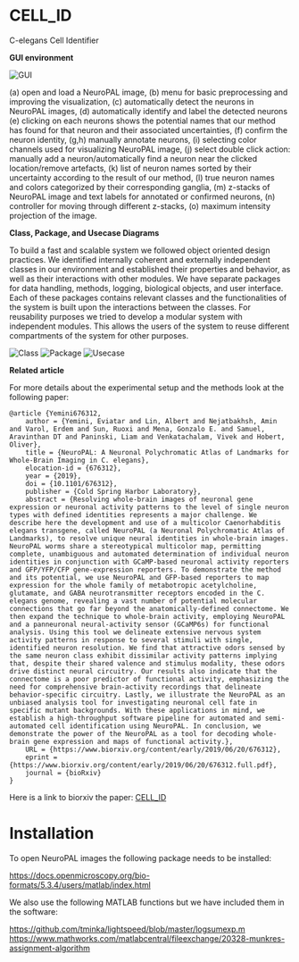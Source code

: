 # CELL_ID
C-elegans Cell Identifier

**GUI environment** 


![GUI](https://dl.dropboxusercontent.com/s/d3lysgcr3dk8g5d/GUI-labeled.png)

(a) open and load a NeuroPAL image, (b) menu for basic preprocessing and improving the visualization, (c) automatically detect the neurons in NeuroPAL images, (d) automatically identify and label the detected neurons (e) clicking on each neurons shows the potential names that our method has found for that neuron and their associated uncertainties, (f) confirm the neuron identity, (g,h) manually annotate neurons, (i) selecting color channels used for visualizing NeuroPAL image, (j) select double click action: manually add a neuron/automatically find a neuron near the clicked location/remove artefacts, (k) list of neuron names sorted by their uncertainty according to the result of our method, (l) true neuron names and colors categorized by their corresponding ganglia, (m) z-stacks of NeuroPAL image and text labels for annotated or confirmed neurons, (n) controller for moving through different z-stacks, (o) maximum intensity projection of the image.

**Class, Package, and Usecase Diagrams**


To build a fast and scalable system we followed object oriented design practices. We identified internally coherent and externally independent classes in our environment and established their properties and behavior, as well as their interactions with other modules. We have separate packages for data handling, methods, logging, biological objects, and user interface. Each of these packages contains relevant classes and the functionalities of the system is built upon the interactions between the classes. For reusability purposes we tried to develop a modular system with independent modules. This allows the users of the system to reuse different compartments of the system for other purposes.

![Class](https://dl.dropboxusercontent.com/s/43l6x3vw55c8s5j/Class.png)
![Package](https://dl.dropboxusercontent.com/s/f26jeky6mzdlz3c/Package.png)
![Usecase](https://dl.dropboxusercontent.com/s/clgk3w8ju7d1i8n/Usecase.png)

**Related article** 

For more details about the experimental setup and the methods look at the following paper:

```
@article {Yemini676312,
	author = {Yemini, Eviatar and Lin, Albert and Nejatbakhsh, Amin and Varol, Erdem and Sun, Ruoxi and Mena, Gonzalo E. and Samuel, Aravinthan DT and Paninski, Liam and Venkatachalam, Vivek and Hobert, Oliver},
	title = {NeuroPAL: A Neuronal Polychromatic Atlas of Landmarks for Whole-Brain Imaging in C. elegans},
	elocation-id = {676312},
	year = {2019},
	doi = {10.1101/676312},
	publisher = {Cold Spring Harbor Laboratory},
	abstract = {Resolving whole-brain images of neuronal gene expression or neuronal activity patterns to the level of single neuron types with defined identities represents a major challenge. We describe here the development and use of a multicolor Caenorhabditis elegans transgene, called NeuroPAL (a Neuronal Polychromatic Atlas of Landmarks), to resolve unique neural identities in whole-brain images. NeuroPAL worms share a stereotypical multicolor map, permitting complete, unambiguous and automated determination of individual neuron identities in conjunction with GCaMP-based neuronal activity reporters and GFP/YFP/CFP gene-expression reporters. To demonstrate the method and its potential, we use NeuroPAL and GFP-based reporters to map expression for the whole family of metabotropic acetylcholine, glutamate, and GABA neurotransmitter receptors encoded in the C. elegans genome, revealing a vast number of potential molecular connections that go far beyond the anatomically-defined connectome. We then expand the technique to whole-brain activity, employing NeuroPAL and a panneuronal neural-activity sensor (GCaMP6s) for functional analysis. Using this tool we delineate extensive nervous system activity patterns in response to several stimuli with single, identified neuron resolution. We find that attractive odors sensed by the same neuron class exhibit dissimilar activity patterns implying that, despite their shared valence and stimulus modality, these odors drive distinct neural circuitry. Our results also indicate that the connectome is a poor predictor of functional activity, emphasizing the need for comprehensive brain-activity recordings that delineate behavior-specific circuitry. Lastly, we illustrate the NeuroPAL as an unbiased analysis tool for investigating neuronal cell fate in specific mutant backgrounds. With these applications in mind, we establish a high-throughput software pipeline for automated and semi-automated cell identification using NeuroPAL. In conclusion, we demonstrate the power of the NeuroPAL as a tool for decoding whole-brain gene expression and maps of functional activity.},
	URL = {https://www.biorxiv.org/content/early/2019/06/20/676312},
	eprint = {https://www.biorxiv.org/content/early/2019/06/20/676312.full.pdf},
	journal = {bioRxiv}
}
```

Here is a link to biorxiv the paper: [CELL_ID](https://www.biorxiv.org/content/10.1101/676312v1)

# Installation

To open NeuroPAL images the following package needs to be installed:

https://docs.openmicroscopy.org/bio-formats/5.3.4/users/matlab/index.html

We also use the following MATLAB functions but we have included them in the software:

https://github.com/tminka/lightspeed/blob/master/logsumexp.m
https://www.mathworks.com/matlabcentral/fileexchange/20328-munkres-assignment-algorithm
